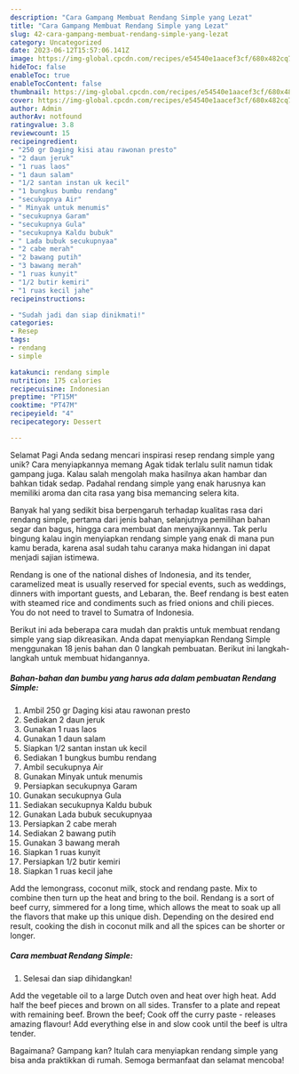 ```yaml
---
description: "Cara Gampang Membuat Rendang Simple yang Lezat"
title: "Cara Gampang Membuat Rendang Simple yang Lezat"
slug: 42-cara-gampang-membuat-rendang-simple-yang-lezat
category: Uncategorized
date: 2023-06-12T15:57:06.141Z
image: https://img-global.cpcdn.com/recipes/e54540e1aacef3cf/680x482cq70/rendang-simple-foto-resep-utama.jpg
hideToc: false
enableToc: true
enableTocContent: false
thumbnail: https://img-global.cpcdn.com/recipes/e54540e1aacef3cf/680x482cq70/rendang-simple-foto-resep-utama.jpg
cover: https://img-global.cpcdn.com/recipes/e54540e1aacef3cf/680x482cq70/rendang-simple-foto-resep-utama.jpg
author: Admin
authorAv: notfound
ratingvalue: 3.8
reviewcount: 15
recipeingredient:
- "250 gr Daging kisi atau rawonan presto"
- "2 daun jeruk"
- "1 ruas laos"
- "1 daun salam"
- "1/2 santan instan uk kecil"
- "1 bungkus bumbu rendang"
- "secukupnya Air"
- " Minyak untuk menumis"
- "secukupnya Garam"
- "secukupnya Gula"
- "secukupnya Kaldu bubuk"
- " Lada bubuk secukupnyaa"
- "2 cabe merah"
- "2 bawang putih"
- "3 bawang merah"
- "1 ruas kunyit"
- "1/2 butir kemiri"
- "1 ruas kecil jahe"
recipeinstructions:

- "Sudah jadi dan siap dinikmati!"
categories:
- Resep
tags:
- rendang
- simple

katakunci: rendang simple 
nutrition: 175 calories
recipecuisine: Indonesian
preptime: "PT15M"
cooktime: "PT47M"
recipeyield: "4"
recipecategory: Dessert

---
```



Selamat Pagi Anda sedang mencari inspirasi resep rendang simple yang unik? Cara menyiapkannya memang Agak tidak terlalu sulit namun tidak gampang juga. Kalau salah mengolah maka hasilnya akan hambar dan bahkan tidak sedap. Padahal rendang simple yang enak harusnya kan memiliki aroma dan cita rasa yang bisa memancing selera kita.


Banyak hal yang sedikit bisa berpengaruh terhadap kualitas rasa dari rendang simple, pertama dari jenis bahan, selanjutnya pemilihan bahan segar dan bagus, hingga cara membuat dan menyajikannya. Tak perlu bingung kalau ingin menyiapkan rendang simple yang enak di mana pun kamu berada, karena asal sudah tahu caranya maka hidangan ini dapat menjadi sajian istimewa.

Rendang is one of the national dishes of Indonesia, and its tender, caramelized meat is usually reserved for special events, such as weddings, dinners with important guests, and Lebaran, the. Beef rendang is best eaten with steamed rice and condiments such as fried onions and chili pieces. You do not need to travel to Sumatra of Indonesia.


Berikut ini ada beberapa cara mudah dan praktis untuk membuat rendang simple yang siap dikreasikan. Anda dapat menyiapkan Rendang Simple menggunakan 18 jenis bahan dan 0 langkah pembuatan. Berikut ini langkah-langkah untuk membuat hidangannya.

<!--inarticleads1-->

##### Bahan-bahan dan bumbu yang harus ada dalam pembuatan Rendang Simple:

1. Ambil 250 gr Daging kisi atau rawonan presto
1. Sediakan 2 daun jeruk
1. Gunakan 1 ruas laos
1. Gunakan 1 daun salam
1. Siapkan 1/2 santan instan uk kecil
1. Sediakan 1 bungkus bumbu rendang
1. Ambil secukupnya Air
1. Gunakan  Minyak untuk menumis
1. Persiapkan secukupnya Garam
1. Gunakan secukupnya Gula
1. Sediakan secukupnya Kaldu bubuk
1. Gunakan  Lada bubuk secukupnyaa
1. Persiapkan 2 cabe merah
1. Sediakan 2 bawang putih
1. Gunakan 3 bawang merah
1. Siapkan 1 ruas kunyit
1. Persiapkan 1/2 butir kemiri
1. Siapkan 1 ruas kecil jahe


Add the lemongrass, coconut milk, stock and rendang paste. Mix to combine then turn up the heat and bring to the boil. Rendang is a sort of beef curry, simmered for a long time, which allows the meat to soak up all the flavors that make up this unique dish. Depending on the desired end result, cooking the dish in coconut milk and all the spices can be shorter or longer. 

<!--inarticleads2-->

##### Cara membuat Rendang Simple:


1. Selesai dan siap dihidangkan!

Add the vegetable oil to a large Dutch oven and heat over high heat. Add half the beef pieces and brown on all sides. Transfer to a plate and repeat with remaining beef. Brown the beef; Cook off the curry paste - releases amazing flavour! Add everything else in and slow cook until the beef is ultra tender. 

Bagaimana? Gampang kan? Itulah cara menyiapkan rendang simple yang bisa anda praktikkan di rumah. Semoga bermanfaat dan selamat mencoba!
